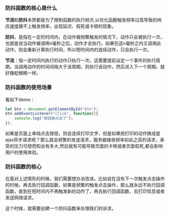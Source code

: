 ### 防抖函数的核心是什么

**节流**和**防抖**本质都是为了限制函数的执行频次,以优化函数触发频率过高导致的响应速度跟不上触发频率，出现延迟、假死或卡顿的现象。

**防抖**，是指在一定的时间内，在动作被频繁触发的情况下，动作只会被执行一次，也就是说当动作被调用n毫秒之后，动作才会执行。如果在这n毫秒之内又调用此动作，则会重新计算执行时间，所以短时间内的连续动作，只会执行一次。

**节流**：指一定时间内执行的动作只执行一次。这需要提前设定一个事件的执行周期，当调用动作的时间间隔大于该周期，则执行该动作，然后进入下一个周期。就好像眨眼睛一样。

### 防抖函数的使用场景

看如下demo：

```js
let btn = document.getElementById("btn");
btn.addEventListener("click", function(){
    console.log("按钮被点击了");
});
```

如果是页面上单纯点击按钮，则会连续打印文字，但是如果把打印的动作换成是ajax异步请求呢？那么就会频繁的发送请求，服务器接收频率如此之高的请求，承受的压力可想而知会有多大,然后就有可能导致页面的卡顿或者页面假死,都会影响用户的使用体验。

### 防抖函数的核心

在面对上述情形的时候，我们需要想办法改进。比如说在没有下一次触发点击操作的时候，再去执行回调函数，如果是频繁的触发点击操作，那么就永远不执行回调函数，直到在短时间内不再触发新的动作了，再去执行回调函数，去打印信息或者发送网络请求。

这个时候，就需要创建一个防抖函数来处理我们的诉求。

